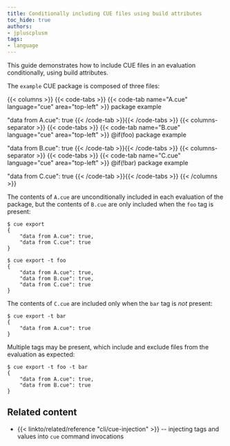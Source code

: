 ```yaml
---
title: Conditionally including CUE files using build attributes
toc_hide: true
authors:
- jpluscplusm
tags:
- language
---
```


<!-- TODO: consider demonstrating more complex tag usage when https://github.com/cue-lang/cue/issues/3228 is resolved -->

This guide demonstrates how to include CUE files in an evaluation
conditionally, using build attributes.

The `example` CUE package is composed of three files:

{{< columns >}}
{{< code-tabs >}}
{{< code-tab name="A.cue" language="cue" area="top-left" >}}
package example

"data from A.cue": true
{{< /code-tab >}}{{< /code-tabs >}}
{{< columns-separator >}}
{{< code-tabs >}}
{{< code-tab name="B.cue" language="cue" area="top-left" >}}
@if(foo)
package example

"data from B.cue": true
{{< /code-tab >}}{{< /code-tabs >}}
{{< columns-separator >}}
{{< code-tabs >}}
{{< code-tab name="C.cue" language="cue" area="top-left" >}}
@if(!bar)
package example

"data from C.cue": true
{{< /code-tab >}}{{< /code-tabs >}}
{{< /columns >}}

The contents of `A.cue` are unconditionally included in each evaluation of the
package, but the contents of `B.cue` are only included when the `foo` tag is
present:

```text { title="TERMINAL" codeToCopy="Y3VlIGV4cG9ydA==" }
$ cue export
{
    "data from A.cue": true,
    "data from C.cue": true
}
```

```text { title="TERMINAL" codeToCopy="Y3VlIGV4cG9ydCAtdCBmb28=" }
$ cue export -t foo
{
    "data from A.cue": true,
    "data from B.cue": true,
    "data from C.cue": true
}
```

The contents of `C.cue` are included only when the `bar` tag is *not* present:

```text { title="TERMINAL" codeToCopy="Y3VlIGV4cG9ydCAtdCBiYXI=" }
$ cue export -t bar
{
    "data from A.cue": true
}
```

Multiple tags may be present, which include and exclude files from the
evaluation as expected:

```text { title="TERMINAL" codeToCopy="Y3VlIGV4cG9ydCAtdCBmb28gLXQgYmFy" }
$ cue export -t foo -t bar
{
    "data from A.cue": true,
    "data from B.cue": true
}
```

## Related content

- {{< linkto/related/reference "cli/cue-injection" >}}
  -- injecting tags and values into `cue` command invocations
